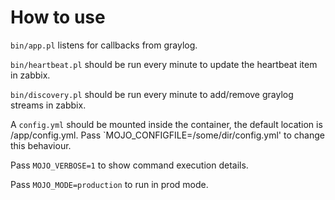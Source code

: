 # How to use

`bin/app.pl` listens for callbacks from graylog.

`bin/heartbeat.pl` should be run every minute to update the heartbeat item in zabbix.

`bin/discovery.pl` should be run every minute to add/remove graylog streams in zabbix.

A `config.yml` should be mounted inside the container, the default location is /app/config.yml. Pass `MOJO_CONFIGFILE=/some/dir/config.yml' to change this behaviour.

Pass `MOJO_VERBOSE=1` to show command execution details.

Pass `MOJO_MODE=production` to run in prod mode.
